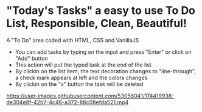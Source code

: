 # "Today's Tasks" a easy to use To Do List, Responsible, Clean, Beautiful!
 A "To Do" area coded with HTML, CSS and VanillaJS
 
 - You can add tasks by typing on the input and press "Enter" or click on "Add" button
 - This action will put the typed task at the end of the list
 - By clickin on the list item, the text decoration changes to "line-through", a check mark appears at left and the colors changes
 - By clickin on the "x" button the task will be deleted






https://user-images.githubusercontent.com/53056041/174419938-de304e8f-42b7-4c46-a372-88c08efda521.mp4

